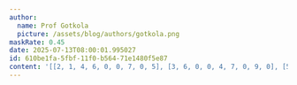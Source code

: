 ```yaml
---
author:
  name: Prof Gotkola
  picture: /assets/blog/authors/gotkola.png
maskRate: 0.45
date: 2025-07-13T08:00:01.995027
id: 610be1fa-5fbf-11f0-b564-71e1480f5e87
content: '[[2, 1, 4, 6, 0, 0, 7, 0, 5], [3, 6, 0, 0, 4, 7, 0, 9, 0], [5, 0, 9, 1, 0, 0, 3, 6, 0], [0, 8, 0, 0, 7, 2, 0, 0, 3], [0, 0, 0, 3, 0, 9, 8, 5, 0], [0, 3, 7, 8, 5, 6, 2, 4, 9], [0, 9, 3, 0, 0, 0, 0, 2, 0], [8, 0, 2, 9, 3, 0, 4, 0, 6], [7, 0, 0, 2, 0, 5, 0, 0, 8]]'
---
```


